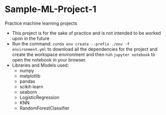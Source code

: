 # Sample-ML-Project-1
Practice machine learning projects
* This project is for the sake of practice and is not intended to be worked upon in the future
* Run the command: `conda env create --prefix ./env -f environment.yml` to download all the dependencies for the project and create the workspace environment and then run `jupyter notebook` to open the notebook in your browser.
* Libraries and Models used:
  * numpy
  * matplotlib
  * pandas
  * scikit-learn
  * seaborn
  * LogisticRegression
  * KNN
  * RandomForestClassifier
